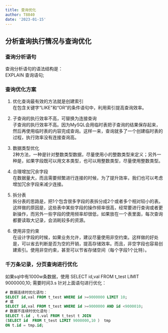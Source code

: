 ```yaml
---
title: 查询优化
author: T8840
date: '2023-01-15'
---
```


## 分析查询执行情况与查询优化
### 查询分析语句

查询分析语句的语法结构是：  
EXPLAIN 查询语句;  



### 查询优化方案
1. 优化查询最有效的方法就是创建索引  
    在包含关键字“LIKE”和“OR”的条件语句中，利用索引提高查询效率。

2. 子查询的执行效率不高，可替换为连接查询  
子查询的执行效率不高。因为MySQL会用临时表把子查询的结果保存起来，然后再使用临时表的内容完成查询。这样一来，查询就多了一个创建临时表的过程，执行效率没有连接查询高。

3. 数据类型优化  
2种方法，一种是针对整数类型数据，尽量使用小的整数类型来定义；另外一种是，如果字段既可以用文本类型，也可以用整数类型，尽量使用整数类型。 

4. 合理增加冗余字段  
在数据量大，而且需要频繁进行连接的时候，为了提升效率，我们也可以考虑增加冗余字段来减少连接。
5. 拆分表  
拆分表的思路是，把1个包含很多字段的表拆分成2个或者多个相对较小的表。  
这样做的原因是，这些表中某些字段的操作频率很高，经常要进行查询或者更新操作，而另外一些字段的使用频率却很低，如果放在一个表里面，每次查询都要读取大记录，会消耗较多的资源。

6. 使用非空约束  
在设计字段的时候，如果业务允许，建议尽量使用非空约束。这样做的好处是，可以省去判断是否为空的开销，提高存储效率。而且，非空字段也容易创建索引。使用非空约束，甚至可以节省存储空间（每个字段1个比特）。




### 千万条记录，分页查询进行优化
如果sql中有1000w条数据，使用
SELECT id,val FROM t_test LIMIT 9000000,10;
需要时间3.s
针对上面语句进行优化：
```sql
# 数据连续时优化语句：
SELECT id,val FROM t_test WHERE id >=9000000 LIMIT 10;
# 或
SELECT id,val FROM t_test WHERE id >=9000000 AND id <9000010;
# 数据不连续时优化语句：
SELECT t.id , t.val FROM t_test t JOIN 
(SELECT id  FROM t_test LIMIT 9000000,10 ） tmp
ON t.id = tmp.id;
```